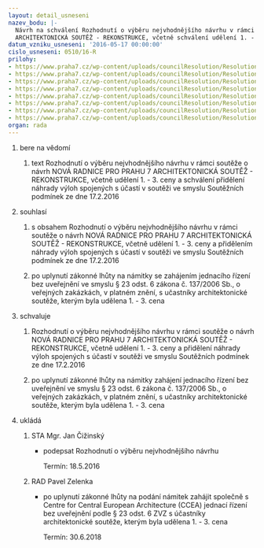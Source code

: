 ```yaml
---
layout: detail_usneseni
nazev_bodu: |-
  Návrh na schválení Rozhodnutí o výběru nejvhodnějšího návrhu v rámci soutěže o návrh NOVÁ RADNICE PRO PRAHU 7
  ARCHITEKTONICKÁ SOUTĚŽ - REKONSTRUKCE, včetně schválení udělení 1. - 3. ceny a schválení přidělení náhrady výloh spojených s účastí v soutěži
datum_vzniku_usneseni: '2016-05-17 00:00:00'
cislo_usneseni: 0510/16-R
prilohy:
- https://www.praha7.cz/wp-content/uploads/councilResolution/Resolutions/27726/export/1duvodovazprava~60639.docx
- https://www.praha7.cz/wp-content/uploads/councilResolution/Resolutions/27726/export/2Rozhodnutiovyberunejvhodnejsihonavrhu_IKfinalbezuctu~60638.docx
- https://www.praha7.cz/wp-content/uploads/councilResolution/Resolutions/27726/export/5PRAHA7_01_souteznipodminky~60635.pdf
- https://www.praha7.cz/wp-content/uploads/councilResolution/Resolutions/27726/export/6vypiszOR1cena~60634.pdf
- https://www.praha7.cz/wp-content/uploads/councilResolution/Resolutions/27726/export/RESCenekMartin3cena~60633.htm
- https://www.praha7.cz/wp-content/uploads/councilResolution/Resolutions/27726/export/8UsneseniRMCc003416R~60632.pdf
- https://www.praha7.cz/wp-content/uploads/councilResolution/Resolutions/27726/export/9UsneseniRMCc264~60631.pdf
- https://www.praha7.cz/wp-content/uploads/councilResolution/Resolutions/27726/export/export~298669.pdf
organ: rada
---
```

<ol id="urzList" class="urzList_view"><li id="" class="urzClass1"><span name="1">bere na vědomí</span><ol class="urzOlClass"><li style="text-align: left;" id="" class="urzClass2"><span><p>text Rozhodnutí o výběru nejvhodnějšího návrhu v rámci soutěže o návrh NOVÁ RADNICE PRO PRAHU 7 ARCHITEKTONICKÁ SOUTĚŽ - REKONSTRUKCE, včetně udělení 1. - 3. ceny a schválení přidělení náhrady výloh spojených s účastí v soutěži ve smyslu Soutěžních podmínek ze dne 17.2.2016</p></span></li></ol></li><li id="" class="urzClass1"><span name="26">souhlasí</span><ol class="urzOlClass"><li style="text-align: left;" id="" class="urzClass2"><span><p>s obsahem Rozhodnutí o výběru nejvhodnějšího návrhu v rámci soutěže o návrh NOVÁ RADNICE PRO PRAHU 7 ARCHITEKTONICKÁ SOUTĚŽ - REKONSTRUKCE, včetně udělení 1. - 3. ceny a přidělením náhrady výloh spojených s účastí v soutěži ve smyslu Soutěžních podmínek ze dne 17.2.2016</p></span></li><li style="text-align: left;" id="" class="urzClass2"><span><p>po uplynutí zákonné lhůty na námitky se zahájením jednacího řízení bez uveřejnění ve smyslu § 23 odst. 6 zákona č. 137/2006 Sb., o veřejných zakázkách, v platném znění, s učastníky architektonické soutěže, kterým byla udělena 1. - 3. cena</p></span></li></ol></li><li id="" class="urzClass1"><span name="24">schvaluje</span><ol class="urzOlClass"><li style="text-align: left;" id="" class="urzClass2"><span><p>Rozhodnutí o výběru nejvhodnějšího návrhu v rámci soutěže o návrh NOVÁ RADNICE PRO PRAHU 7 ARCHITEKTONICKÁ SOUTĚŽ - REKONSTRUKCE, včetně udělení 1. - 3. ceny a přidělení náhrady výloh spojených s účastí v soutěži ve smyslu Soutěžních podmínek ze dne 17.2.2016</p></span></li><li style="text-align: left;" id="" class="urzClass2"><span><p>po uplynutí zákonné lhůty na námitky zahájení jednacího řízení bez uveřejnění ve smyslu § 23 odst. 6 zákona č. 137/2006 Sb., o veřejných zakázkách, v platném znění, s učastníky architektonické soutěže, kterým byla udělena 1. - 3. cena</p></span></li></ol></li><li class="urzClass1" id="urzUkoly"><span name="1">ukládá</span><ol class="urzOlClass"><li class="urzClass2"><span><p>STA Mgr. Jan Čižinský</p></span><ul class="urzUlClass"><li class="urzClass3"><span><p>podepsat Rozhodnutí o výběru nejvhodnějšího návrhu</p></span><span class="urzUkolTermin">  Termín:&nbsp;18.5.2016</span></li></ul></li><li class="urzClass2"><span><p>RAD Pavel Zelenka</p></span><ul class="urzUlClass"><li class="urzClass3"><span><p>po uplynutí zákonné lhůty na podání námitek zahájit společně s Centre for Central European Architecture (CCEA) jednací řízení bez uveřejnění podle § 23 odst. 6 ZVZ s účastníky architektonické soutěže, kterým byla udělena 1. - 3. cena</p></span><span class="urzUkolTermin">  Termín:&nbsp;30.6.2018</span></li></ul></li></ol></li></ol>